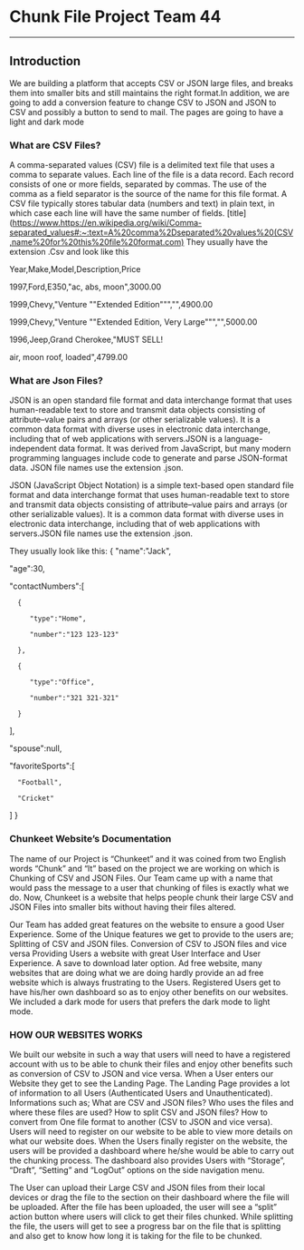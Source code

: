 # Chunk File Project Team 44
---
## Introduction
We are building a platform that accepts CSV or JSON large files, and breaks them into smaller bits and still maintains the right format.In addition, we are going to add a conversion feature to change CSV to JSON and JSON to CSV and possibly a button to send to mail. The pages are going to have a light and dark mode
 

### What are CSV Files?
A comma-separated values (CSV) file is a delimited text file that uses a comma to separate values. Each line of the file is a data record. Each record consists of one or more fields, separated by commas. The use of the comma as a field separator is the source of the name for this file format. A CSV file typically stores tabular data (numbers and text) in plain text, in which case each line will have the same number of fields. [title](https://www.https://en.wikipedia.org/wiki/Comma-separated_values#:~:text=A%20comma%2Dseparated%20values%20(CSV,name%20for%20this%20file%20format.com)
They usually have the extension .Csv and look like this

Year,Make,Model,Description,Price

1997,Ford,E350,"ac, abs, moon",3000.00

1999,Chevy,"Venture ""Extended Edition""","",4900.00

1999,Chevy,"Venture ""Extended Edition, Very Large""","",5000.00

1996,Jeep,Grand Cherokee,"MUST SELL!

air, moon roof, loaded",4799.00

### What are Json Files?
JSON is an open standard file format and data interchange format that uses human-readable text to store and transmit data objects consisting of attribute–value pairs and arrays (or other serializable values). It is a common data format with diverse uses in electronic data interchange, including that of web applications with servers.JSON is a language-independent data format. It was derived from JavaScript, but many modern programming languages include code to generate and parse JSON-format data. JSON file names use the extension .json.


  JSON (JavaScript Object Notation) is a simple text-based open standard file format and data interchange format that uses human-readable text to store and transmit data objects consisting of attribute–value pairs and arrays (or other serializable values). It is a common data format with diverse uses in electronic data interchange, including that of web applications with servers.JSON file names use the extension .json.

They usually look like this:
{
   "name":"Jack",

   "age":30,

   "contactNumbers":[

      {

         "type":"Home",

         "number":"123 123-123"

      },

      {

         "type":"Office",

         "number":"321 321-321"

      }

   ],

   "spouse":null,

   "favoriteSports":[

      "Football",

      "Cricket"

   ]
}


### Chunkeet Website’s Documentation
The name of our Project is “Chunkeet” and it was coined from two English words “Chunk” and “It” based on the project we are working on which is Chunking of CSV and JSON Files. Our Team came up with a name that would pass the message to a user that chunking of files is exactly what we do. 
Now, Chunkeet is a website that helps people chunk their large CSV and JSON Files into smaller bits without having their files altered.

Our Team has added great features on the website to ensure a good User Experience. Some of the Unique features we get to provide to the users are;
Splitting of CSV and JSON files.
Conversion of CSV to JSON files and vice versa
Providing Users a website with great User Interface and User Experience.
A save to download later option.
Ad free website, many websites that are doing what we are doing hardly provide an ad free website which is always frustrating to the Users.
Registered Users get to have his/her own dashboard so as to enjoy other benefits on our websites.
We included a dark mode for users that prefers the dark mode to light mode.

### HOW OUR WEBSITES WORKS
We built our website in such a way that users will need to have a registered account with us to be able to chunk their files and enjoy other benefits such as conversion of CSV to JSON and vice versa.
When a User enters our Website they get to see the Landing Page. The Landing Page provides a lot of information to all Users (Authenticated Users and Unauthenticated). Informations such as;
What are CSV and JSON files?
Who uses the files and where these files are used?
How to split CSV and JSON files?
How to convert from One file format to another (CSV to JSON and vice versa).
Users will need to register on our website to be able to view more details on what our website does. When the Users finally register on the website, the users will be provided a dashboard where he/she would be able to carry out the chunking process. The dashboard also provides Users with “Storage”, “Draft”, “Setting” and “LogOut”  options on the side navigation menu.

The User can upload their Large CSV and JSON files from their local devices or drag the file to the section on their dashboard where the file will be uploaded.
After the file has been uploaded, the user will see a “split” action button where users will click to get their files chunked. While splitting the file, the users will get to see a progress bar on the file that is splitting and also get to know how long it is taking for the file to be chunked. 


